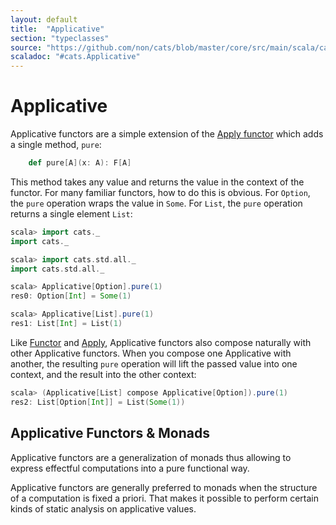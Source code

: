 ```yaml
---
layout: default
title:  "Applicative"
section: "typeclasses"
source: "https://github.com/non/cats/blob/master/core/src/main/scala/cats/Applicative.scala"
scaladoc: "#cats.Applicative"
---
```

# Applicative

Applicative functors are a simple extension of the [Apply
functor](apply.html) which adds a single method, `pure`:

```scala
    def pure[A](x: A): F[A]
````

This method takes any value and returns the value in the context of
the functor. For many familiar functors, how to do this is
obvious. For `Option`, the `pure` operation wraps the value in
`Some`. For `List`, the `pure` operation returns a single element
`List`:

```scala
scala> import cats._
import cats._

scala> import cats.std.all._
import cats.std.all._

scala> Applicative[Option].pure(1)
res0: Option[Int] = Some(1)

scala> Applicative[List].pure(1)
res1: List[Int] = List(1)
```

Like [Functor](functor.html) and [Apply](apply.html), Applicative
functors also compose naturally with other Applicative functors. When
you compose one Applicative with another, the resulting `pure`
operation will lift the passed value into one context, and the result
into the other context:

```scala
scala> (Applicative[List] compose Applicative[Option]).pure(1)
res2: List[Option[Int]] = List(Some(1))
```

## Applicative Functors & Monads

Applicative functors are a generalization of monads thus allowing to express 
effectful computations into a pure functional way.

Applicative functors are generally preferred to monads when the structure 
of a computation is fixed a priori. That makes it possible to perform certain
kinds of static analysis on applicative values.
